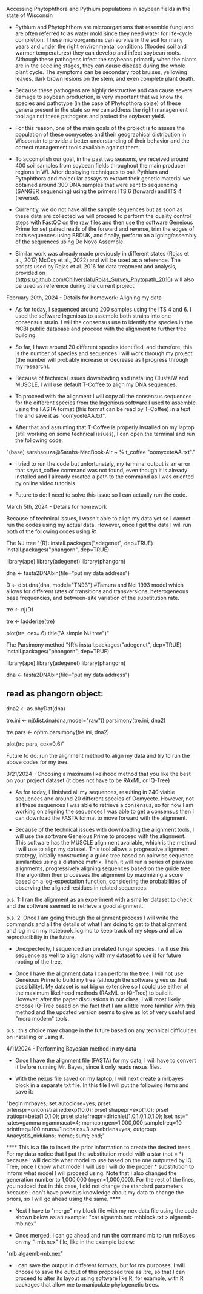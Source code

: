 Accessing Phytophthora and Pythium populations in soybean fields in the state of Wisconsin

* Pythium and Phytophthora are microorganisms that resemble fungi and are often referred to as water mold since they need water for life-cycle completion. These microorganisms can survive in the soil for many years and under the right environmental conditions (flooded soil and warmer temperatures) they can develop and infect soybean roots. Although these pathogens infect the soybeans primarily when the plants are in the seedling stages, they can cause disease during the whole plant cycle. The symptoms can be secondary root bruises, yellowing leaves, dark brown lesions on the stem, and even complete plant death. 

* Because these pathogens are highly destructive and can cause severe damage to soybean production, is very important that we know the species and pathotype (in the case of Phytopthora sojae) of these genera present in the state so we can address the right management tool against these pathogens and protect the soybean yield. 

* For this reason, one of the main goals of the project is to assess the population of these oomycetes and their geographical distribution in Wisconsin to provide a better understanding of their behavior and the correct management tools available against them. 

* To accomplish our goal, in the past two seasons, we received around 400 soil samples from soybean fields throughout the main producer regions in WI. After deploying techniques to bait Pythium and Pytophthora and molecular assays to extract their genetic material we obtained around 300 DNA samples that were sent to sequencing (SANGER sequencing) using the primers ITS 6 (forward) and ITS 4 (reverse). 

 
* Currently, we do not have all the sample sequences but as soon as these data are collected we will proceed to perform the quality control steps with FastQC on the raw files and then use the software Geneious Prime for set paired reads of the forward and reverse, trim the edges of both sequences using BBDUK, and finally, perform an aligning/assembly of the sequences using De Novo Assemble. 

* Similar work was already made previously in different states (Rojas et al., 2017; McCoy et al., 2022) and will be used as a reference. The scripts used by Rojas et al. 2016 for data treatment and analysis, provided on (https://github.com/Chilverslab/Rojas_Survey_Phytopath_2016) will also be used as reference during the current project.



February 20th, 2024 - Details for homework: Aligning my data 


* As for today, I sequenced around 200 samples using the ITS 4 and 6. I used the software Ingenious to assemble both strains into one consensus strain. I will the consensus use to identify the species in the NCBI public database and proceed with the alignment to further tree building. 

* So far, I have around 20 different species identified, and therefore, this is the number of species and sequences I will work through my project (the number will probably increase or decrease as I progress through my research). 
 
* Because of technical issues downloading and installing ClustalW and MUSCLE, I will use default T-Coffee to align my DNA sequences. 

* To proceed with the alignment I will copy all the consensus sequences for the different species from the Ingenious software I used to assemble using the FASTA format (this format can be read by T-Coffee) in a text file and save it as "oomyceteAA.txt". 

* After that and assuming that T-Coffee is properly installed on my laptop (still working on some technical issues), I can open the terminal and run the following code: 


"(base) sarahsouza@Sarahs-MacBook-Air ~ % t_coffee "oomyceteAA.txt"."


* I tried to run the code but unfortunately, my terminal output is an error that says t_coffee command was not found, even though it is already installed and I already created a path to the command as I was oriented by online video tutorials. 

* Future to do: I need to solve this issue so I can actually run the code. 


March 5th, 2024 - Details for homework

Because of technical issues, I wasn't able to align my data yet so I cannot run the codes using my actual data. However, once I get the data I will run both of the following codes using R:

The NJ tree
"{R}: 
install.packages("adegenet", dep=TRUE)
install.packages("phangorn", dep=TRUE)

library(ape)
library(adegenet)
library(phangorn)

dna <- fasta2DNAbin(file="put my data address")

D <- dist.dna(dna, model="TN93") #Tamura and Nei 1993 model which allows for different rates of transitions and transversions, heterogeneous base frequencies, and between-site variation of the substitution rate.

tre <- nj(D)

tre <- ladderize(tre)

plot(tre, cex=.6)
title("A simple NJ tree")"


The Parsimony method
"{R}: 
install.packages("adegenet", dep=TRUE)
install.packages("phangorn", dep=TRUE)

library(ape)
library(adegenet)
library(phangorn)

dna <- fasta2DNAbin(file="put my data address")

## read as phangorn object:
dna2 <- as.phyDat(dna)

tre.ini <- nj(dist.dna(dna,model="raw"))
parsimony(tre.ini, dna2)

tre.pars <- optim.parsimony(tre.ini, dna2)

plot(tre.pars, cex=0.6)"

Future to do: run the alignment method to align my data and try to run the above codes for my tree. 

3/21/2024 - Choosing a maximum likelihood method that you like the best on your project dataset (it does not have to be RAxML or IQ-Tree)

* As for today, I finished all my sequences, resulting in 240 viable sequences and around 20 different species of Oomycete. However,  not all these sequences I was able to retrieve a consensus, so for now I am working on aligning the sequences I was able to get a consensus then I can download the FASTA format to move forward with the alignment. 

* Because of the technical issues with downloading the alignment tools, I will use the software Geneious Prime to proceed with the alignment. This software has the MUSCLE alignment available, which is the method I will use to align my dataset. This tool allows a progressive alignment strategy, initially constructing a guide tree based on pairwise sequence similarities using a distance matrix. Then, it will run a series of pairwise alignments, progressively aligning sequences based on the guide tree. The algorithm then processes the alignment by maximizing a score based on a log-expectation function, considering the probabilities of observing the aligned residues in related sequences. 

p.s. 1: I ran the alignment as an experiment with a smaller dataset to check and the software seemed to retrieve a good alignment.

p.s. 2: Once I am going through the alignment process I will write the commands and all the details of what I am doing to get to that alignment and log in on my notebook_log.md to keep track of my steps and allow reproducibility in the future. 

* Unexpectedly, I sequenced an unrelated fungal species. I will use this sequence as well to align along with my dataset to use it for future rooting of the tree. 

* Once I have the alignment data I can perform the tree. I will not use Geneious Prime to build my tree (although the software gives us that possibility). My dataset is not big or extensive so I could use either of the maximum likelihood methods (RAxML or IQ-Tree) to build it. However, after the paper discussions in our class, I will most likely choose IQ-Tree based on the fact that I am a little more familiar with this method and the updated version seems to give as lot of very useful and "more modern" tools.

p.s.: this choice may change in the future based on any technical difficulties on installing or using it. 

4/11/2024 - Performing Bayesian method in my data

* Once I have the alignment file (FASTA) for my data, I will have to convert it before running Mr. Bayes, since it only reads nexus files. 

* With the nexus file saved on my laptop, I will next create a mrbayes block in a separate txt file. In this file I will put the following items and save it: 

"begin mrbayes;
 set autoclose=yes;
 prset brlenspr=unconstrained:exp(10.0);
 prset shapepr=exp(1.0);
 prset tratiopr=beta(1.0,1.0);
 prset statefreqpr=dirichlet(1.0,1.0,1.0,1.0);
 lset nst=* rates=gamma ngammacat=4;
 mcmcp ngen=1,000,000 samplefreq=10 printfreq=100 nruns=1 nchains=3 savebrlens=yes;
 outgroup Anacystis_nidulans;
 mcmc;
 sumt;
end;" 

**** This is a file to insert the prior information to create the desired trees. For my data notice that I put the substitution model with a star  (not = *) because I will decide what model to use based on the one outputted by IQ Tree, once I know what model I will use I will do the proper * substitution to inform what model I will proceed using. Note that I also changed the generation number to 1,000,000 (ngen=1,000,000). For the rest of the lines, you noticed that in this case, I did not change the standard parameters because I don't have previous knowledge about my data to change the priors, so I will go ahead using the same. ****


* Next I have to "merge" my block file with my nex data file using the code shown below as an example: 
"cat algaemb.nex mbblock.txt > algaemb-mb.nex"

* Once merged, I can go ahead and run the command mb to run mrBayes on my "-mb.nex" file, like in the example below:

"mb algaemb-mb.nex"

* I can save the output in different formats, but for my purposes, I will choose to save the output of this proposed tree as .tre, so that I can proceed to alter its layout using software like R, for example, with R packages that allow me to manipulate phylogenetic trees. 


